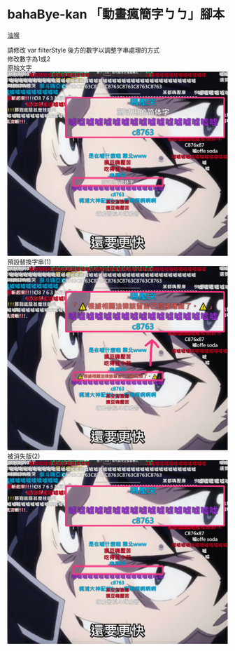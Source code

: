 # bahaBye-kan 「動畫瘋簡字ㄅㄅ」腳本

  [油猴](https://greasyfork.org/zh-TW/scripts/405630-bahabye-kan-%E5%8B%95%E7%95%AB%E7%98%8B%E7%B0%A1%E5%AD%97%E3%84%85%E3%84%85
"油ㄉ猴")

請修改 var filterStyle 後方的數字以調整字串處理的方式  
修改數字為1或2  
原始文字
![origin](test1.png)
預設替換字串(1)
![origin](test3.png)
被消失版(2)
![origin](test2.png)
